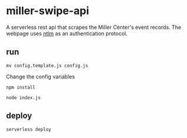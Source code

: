 # miller-swipe-api
A serverless rest api that scrapes the Miller Center's event records. The webpage uses [ntlm](https://en.wikipedia.org/wiki/NT_LAN_Manager) as an authentication protocol. 

## run
``mv config.template.js config.js``

Change the config variables 

``npm install``

``node index.js``
## deploy
``serverless deploy``

